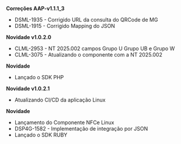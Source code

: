 **Correções AAP-v1.1.1_3**
* DSML-1935 - Corrigido URL da consulta do QRCode de MG
* DSML-1915 - Corrigido Mapping do JSON


**Novidade v1.0.2.0**
* CLML-2953 - NT 2025.002 campos Grupo U Grupo UB e Grupo W
* CLML-3075 - Atualizando o componente com a NT 2025.002

**Novidade**
- Lançado o SDK PHP

**Novidade v1.0.2.1**

- Atualizando CI/CD da aplicação Linux

**Novidade**

- Lançamento do Componente NFCe Linux
- DSP4G-1582 - Implementação de integração por JSON
- Lançado o SDK RUBY





